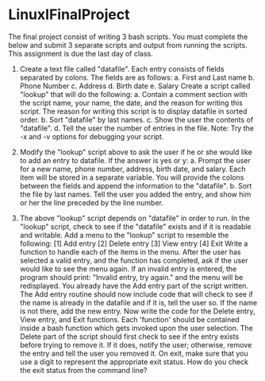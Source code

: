 # LinuxIFinalProject
The final project consist of writing 3 bash scripts.  You must complete the below and submit 3 separate scripts and output from running the scripts. This assignment is due the last day of class.

1. Create a text file called "datafile". Each entry consists of fields separated by colons. The fields are as follows:
  a. First and Last name
  b. Phone Number
  c. Address
  d. Birth date
  e. Salary
Create a script called "lookup" that will do the following:
  a. Contain a comment section with the script name, your name, the date, and the reason for writing this script. 
		The reason for writing this script is to display datafile in sorted order.
  b. Sort "datafile" by last names.
  c. Show the user the contents of "datafile".
  d. Tell the user the number of entries in the file.
  Note: Try the -x and -v options for debugging your script.

2. Modify the "lookup" script above to ask the user if he or she would like to add an entry to datafile.  If the answer is yes or y:
  a. Prompt the user for a new name, phone number, address, birth date, and salary. Each item will be stored in a separate variable.
		You will provide the colons between the fields and append the information to the "datafile".
  b. Sort the file by last names.  Tell the user you added the entry, and show him or her the line preceded by the line number.

3. The above "lookup" script depends on "datafile" in order to run.  In the "lookup" script, check to see if the "datafile" exists and if it is readable and writable.
		Add a menu to the "lookup" script to resemble the following:
	[1] Add entry
	[2] Delete entry
	[3] View entry
	[4] Exit
  Write a function to handle each of the items in the menu. After the user has selected a valid entry, and the function has completed, ask if the user would like to see the menu again.  If an invalid entry is entered, the program should print:
    "Invalid entry, try again."
    and the menu will be redisplayed.
You already have the Add entry part of the script written. The Add entry routine should now include code that will check to see if the name is already in the datafile and if it is, tell the user so. If the name is not there, add the new entry.
Now write the code for the Delete entry, View entry, and Exit functions. Each 'function' should be contained inside a bash function which gets invoked upon the user selection.
The Delete part of the script should first check to see if the entry exists before trying to remove it.  If it does, notify the user; otherwise, remove the entry and tell the user you removed it. On exit, make sure that you use a digit to represent the appropriate exit status.
How do you check the exit status from the command line?
